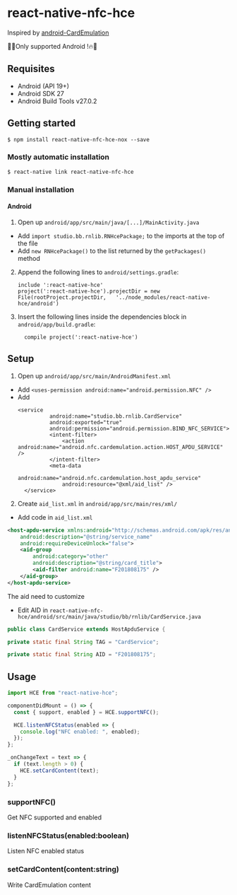 # react-native-nfc-hce

Inspired by [android-CardEmulation](https://github.com/googlesamples/android-CardEmulation)

🌟🔥Only supported Android !🔥🌟

## Requisites

- Android (API 19+)
- Android SDK 27
- Android Build Tools v27.0.2

## Getting started

`$ npm install react-native-nfc-hce-nox --save`

### Mostly automatic installation

`$ react-native link react-native-nfc-hce`

### Manual installation

#### Android

1. Open up `android/app/src/main/java/[...]/MainActivity.java`

- Add `import studio.bb.rnlib.RNHcePackage;` to the imports at the top of the file
- Add `new RNHcePackage()` to the list returned by the `getPackages()` method

2. Append the following lines to `android/settings.gradle`:
   ```
   include ':react-native-hce'
   project(':react-native-hce').projectDir = new File(rootProject.projectDir, 	'../node_modules/react-native-hce/android')
   ```
3. Insert the following lines inside the dependencies block in `android/app/build.gradle`:
   ```
     compile project(':react-native-hce')
   ```

## Setup

1. Open up `android/app/src/main/AndroidManifest.xml`

- Add `<uses-permission android:name="android.permission.NFC" />`
- Add
  ```
  <service
            android:name="studio.bb.rnlib.CardService"
            android:exported="true"
            android:permission="android.permission.BIND_NFC_SERVICE">
            <intent-filter>
                <action android:name="android.nfc.cardemulation.action.HOST_APDU_SERVICE" />
            </intent-filter>
            <meta-data
                android:name="android.nfc.cardemulation.host_apdu_service"
                android:resource="@xml/aid_list" />
    </service>
  ```

2. Create `aid_list.xml` in `android/app/src/main/res/xml/`

- Add code in `aid_list.xml`

```xml
<host-apdu-service xmlns:android="http://schemas.android.com/apk/res/android"
    android:description="@string/service_name"
    android:requireDeviceUnlock="false">
    <aid-group
        android:category="other"
        android:description="@string/card_title">
        <aid-filter android:name="F201808175" />
    </aid-group>
</host-apdu-service>
```

The aid need to customize

- Edit AID in `react-native-nfc-hce/android/src/main/java/studio/bb/rnlib/CardService.java`

```JAVA
public class CardService extends HostApduService {

private static final String TAG = "CardService";

private static final String AID = "F201808175";
```

## Usage

```javascript
import HCE from "react-native-hce";

componentDidMount = () => {
  const { support, enabled } = HCE.supportNFC();

  HCE.listenNFCStatus(enabled => {
    console.log("NFC enabled: ", enabled);
  });
};

_onChangeText = text => {
  if (text.length > 0) {
    HCE.setCardContent(text);
  }
};
```

### supportNFC()

Get NFC supported and enabled

### listenNFCStatus(enabled:boolean)

Listen NFC enabled status

### setCardContent(content:string)

Write CardEmulation content
